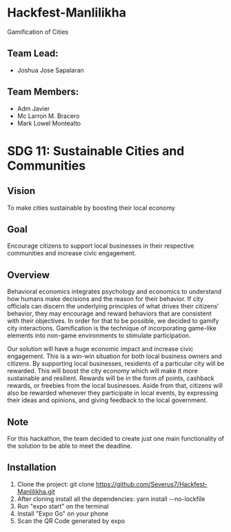 # Hackfest-Manlilikha

Gamification of Cities

## Team Lead:

- Joshua Jose Sapalaran

## Team Members:

- Adm Javier
- Mc Larron M. Bracero
- Mark Lowel Montealto

# SDG 11: Sustainable Cities and Communities

## Vision

To make cities sustainable by boosting their local economy

## Goal

Encourage citizens to support local businesses in their respective communities and increase civic engagement.

## Overview

Behavioral economics integrates psychology and economics to understand how humans make decisions and the reason for their behavior. If city officials can discern the underlying principles of what drives their citizens’ behavior, they may encourage and reward behaviors that are consistent with their objectives. In order for that to be possible, we decided to gamify city interactions. Gamification is the technique of incorporating game-like elements into non-game environments to stimulate participation.

Our solution will have a huge economic impact and increase civic engagement. This is a win-win situation for both local business owners and citizens. By supporting local businesses, residents of a particular city will be rewarded. This will boost the city economy which will make it more sustainable and resilient. Rewards will be in the form of points, cashback rewards, or freebies from the local businesses. Aside from that, citizens will also be rewarded whenever they participate in local events, by expressing their ideas and opinions, and giving feedback to the local government.

## Note

For this hackathon, the team decided to create just one main functionality of the solution to be able to meet the deadline.

## Installation

1. Clone the project: git clone https://github.com/Severus7/Hackfest-Manlilikha.git
2. After cloning install all the dependencies: yarn install --no-lockfile
3. Run "expo start" on the terminal
4. Install "Expo Go" on your phone
5. Scan the QR Code generated by expo
